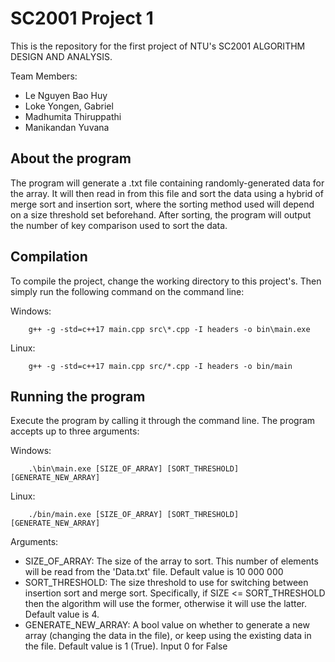 # SC2001 Project 1

This is the repository for the first project of NTU's SC2001 ALGORITHM DESIGN AND ANALYSIS.

Team Members:
- Le Nguyen Bao Huy
- Loke Yongen, Gabriel
- Madhumita Thiruppathi
- Manikandan Yuvana

## About the program

The program will generate a .txt file containing randomly-generated data for the array. It will then read in from this file and sort the data using a hybrid of merge sort and insertion sort, where the sorting method used will depend on a size threshold set beforehand. After sorting, the program will output the number of key comparison used to sort the data. 

## Compilation

To compile the project, change the working directory to this project's. Then simply run the following command on the command line:

Windows:

```
    g++ -g -std=c++17 main.cpp src\*.cpp -I headers -o bin\main.exe
```

Linux:

```
    g++ -g -std=c++17 main.cpp src/*.cpp -I headers -o bin/main
```

## Running the program

Execute the program by calling it through the command line. The program accepts up to three arguments:

Windows:

```
    .\bin\main.exe [SIZE_OF_ARRAY] [SORT_THRESHOLD] [GENERATE_NEW_ARRAY]
```

Linux:

```
    ./bin/main.exe [SIZE_OF_ARRAY] [SORT_THRESHOLD] [GENERATE_NEW_ARRAY]
```

Arguments:
- SIZE_OF_ARRAY: The size of the array to sort. This number of elements will be read from the 'Data.txt' file. Default value is 10 000 000
- SORT_THRESHOLD: The size threshold to use for switching between insertion sort and merge sort. Specifically, if SIZE <= SORT_THRESHOLD then the algorithm will use the former, otherwise it will use the latter. Default value is 4.
- GENERATE_NEW_ARRAY: A bool value on whether to generate a new array (changing the data in the file), or keep using the existing data in the file. Default value is 1 (True). Input 0 for False